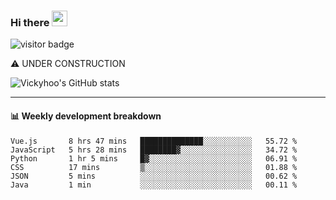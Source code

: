 ### Hi there <a href="https://www.gautamkrishnar.com/"><img src="https://media.giphy.com/media/hvRJCLFzcasrR4ia7z/giphy.gif" width="25px"></a>

![visitor badge](https://visitor-badge.glitch.me/badge?page_id=vickyhoo.vickyhoo&left_color=black&right_color=cornflowerblue)

⚠️ UNDER CONSTRUCTION

![Vickyhoo's GitHub stats](https://github-readme-stats.vercel.app/api?username=vickyhoo&theme=react&show_icons=true&count_private=true)

---

#### :bar_chart: Weekly development breakdown

<!--START_SECTION:waka-->

```text
Vue.js       8 hrs 47 mins   ██████████████░░░░░░░░░░░   55.72 %
JavaScript   5 hrs 28 mins   ████████▓░░░░░░░░░░░░░░░░   34.72 %
Python       1 hr 5 mins     █▓░░░░░░░░░░░░░░░░░░░░░░░   06.91 %
CSS          17 mins         ▒░░░░░░░░░░░░░░░░░░░░░░░░   01.88 %
JSON         5 mins          ░░░░░░░░░░░░░░░░░░░░░░░░░   00.62 %
Java         1 min           ░░░░░░░░░░░░░░░░░░░░░░░░░   00.11 %
```

<!--END_SECTION:waka-->


<!--
**vickyhoo/vickyhoo** is a ✨ _special_ ✨ repository because its `README.md` (this file) appears on your GitHub profile.

Here are some ideas to get you started:

- 🔭 I’m currently working on ...
- 🌱 I’m currently learning ...
- 👯 I’m looking to collaborate on ...
- 🤔 I’m looking for help with ...
- 💬 Ask me about ...
- 📫 How to reach me: ...
- 😄 Pronouns: ...
- ⚡ Fun fact: ...
-->
